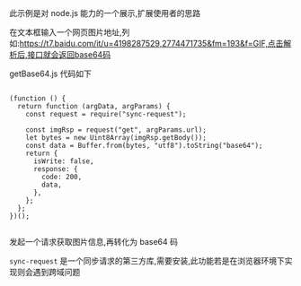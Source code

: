 此示例是对 node.js 能力的一个展示,扩展使用者的思路

在文本框输入一个网页图片地址,列如:https://t7.baidu.com/it/u=4198287529,2774471735&fm=193&f=GIF,点击解析后,接口就会返回base64码

getBase64.js 代码如下

```

(function () {
  return function (argData, argParams) {
    const request = require("sync-request");

    const imgRsp = request("get", argParams.url);
    let bytes = new Uint8Array(imgRsp.getBody());
    const data = Buffer.from(bytes, "utf8").toString("base64");
    return {
      isWrite: false,
      response: {
        code: 200,
        data,
      },
    };
  };
})();


```

发起一个请求获取图片信息,再转化为 base64 码

`sync-request` 是一个同步请求的第三方库,需要安装,此功能若是在浏览器环境下实现则会遇到跨域问题
